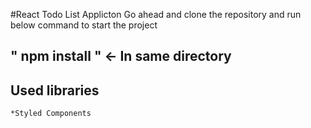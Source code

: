 #React Todo List Applicton
Go ahead and clone the repository and run below command to start the project

## " npm install " <- In same directory

## Used libraries
    *Styled Components